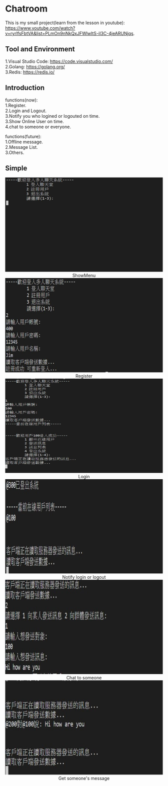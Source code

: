 # Chatroom

This is my small project(learn from the lesson in youtube):  
https://www.youtube.com/watch?v=ryrlfsFbtVA&list=PLmOn9nNkQxJFWlwItS-iI3C-4jeARUNjqs.  

## Tool and Environment

1.Visual Studio Code: https://code.visualstudio.com/  
2.Golang: https://golang.org/  
3.Redis: https://redis.io/  

## Introduction

functions(now):  
1.Register.  
2.Login and Logout.  
3.Notify you who logined or logouted on time.   
3.Show Online User on time.  
4.chat to someone or everyone.  

functions(future):  
1.Offline message.  
2.Message List.  
3.Others.  

## Simple

<div align=center><img width="600" height="300" src="https://github.com/gjim50701/Chatroom/blob/master/image/showmenu.JPG"/></div>
<div align=center>ShowMenu</div>

<div align=center><img width="600" height="300" src="https://github.com/gjim50701/Chatroom/blob/master/image/register.JPG"/></div>
<div align=center>Register</div>

<div align=center><img width="600" height="300" src="https://github.com/gjim50701/Chatroom/blob/master/image/login.JPG"/></div>
<div align=center>Login</div>

<div align=center><img width="600" height="300" src="https://github.com/gjim50701/Chatroom/blob/master/image/logoutNotifyOnTime.JPG"/></div>
<div align=center>Notify login or logout</div>

<div align=center><img width="600" height="300" src="https://github.com/gjim50701/Chatroom/blob/master/image/sendMesToOne.JPG"/></div>
<div align=center>Chat to someone</div>

<div align=center><img width="600" height="300" src="https://github.com/gjim50701/Chatroom/blob/master/image/getMesFromOne.JPG"/></div>
<div align=center>Get someone's message</div>



